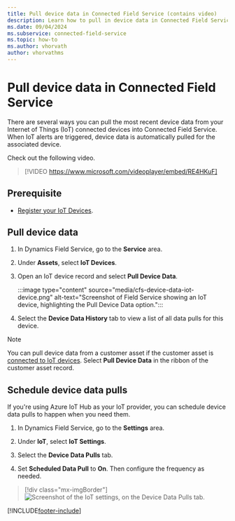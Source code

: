 ```yaml
---
title: Pull device data in Connected Field Service (contains video)
description: Learn how to pull in device data in Connected Field Service for Dynamics 365 Field Service.
ms.date: 09/04/2024
ms.subservice: connected-field-service
ms.topic: how-to
ms.author: vhorvath
author: vhorvathms
---
```


# Pull device data in Connected Field Service

There are several ways you can pull the most recent device data from your Internet of Things (IoT) connected devices into Connected Field Service. When IoT alerts are triggered, device data is automatically pulled for the associated device.

Check out the following video.

> [!VIDEO https://www.microsoft.com/videoplayer/embed/RE4HKuF]

## Prerequisite

- [Register your IoT Devices](cfs-register-devices.md).

## Pull device data

1. In Dynamics Field Service, go to the **Service** area.  

1. Under **Assets**, select **IoT Devices**.  
  
1. Open an IoT device record and select **Pull Device Data**.

   :::image type="content" source="media/cfs-device-data-iot-device.png" alt-text="Screenshot of Field Service showing an IoT device, highlighting the Pull Device Data option.":::

1. Select the **Device Data History** tab to view a list of all data pulls for this device.

> [!Note]
> You can pull device data from a customer asset if the customer asset is [connected to IoT devices](cfs-register-devices.md#connect-to-asset). Select **Pull Device Data** in the ribbon of the customer asset record.

## Schedule device data pulls

If you're using Azure IoT Hub as your IoT provider, you can schedule device data pulls to happen when you need them.

1. In Dynamics Field Service, go to the **Settings** area.  

1. Under **IoT**, select **IoT Settings**.

1. Select the **Device Data Pulls** tab.

1. Set **Scheduled Data Pull** to **On**. Then configure the frequency as needed.

> [!div class="mx-imgBorder"]
> ![Screenshot of the IoT settings, on the Device Data Pulls tab.](./media/cfs-device-pulls-schedule.png)


[!INCLUDE[footer-include](../includes/footer-banner.md)]
